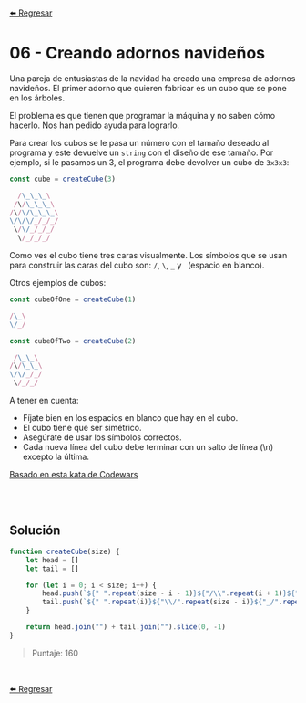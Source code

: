 [⬅️ Regresar](https://github.com/cosmoart/adventJS)

# 06 - Creando adornos navideños

Una pareja de entusiastas de la navidad ha creado una empresa de adornos navideños. El primer adorno que quieren fabricar es un cubo que se pone en los árboles.

El problema es que tienen que programar la máquina y no saben cómo hacerlo. Nos han pedido ayuda para lograrlo.

Para crear los cubos se le pasa un número con el tamaño deseado al programa y este devuelve un `string` con el diseño de ese tamaño. Por ejemplo, si le pasamos un 3, el programa debe devolver un cubo de `3x3x3`:

```js
const cube = createCube(3)
```
```js
  /\_\_\_\
 /\/\_\_\_\
/\/\/\_\_\_\
\/\/\/_/_/_/
 \/\/_/_/_/
  \/_/_/_/
```

Como ves el cubo tiene tres caras visualmente. Los símbolos que se usan para construir las caras del cubo son: `/`, `\`, `_` y ` `(espacio en blanco).

Otros ejemplos de cubos:

```js
const cubeOfOne = createCube(1)
```
```js
/\_\
\/_/
```
```js
const cubeOfTwo = createCube(2)
```
```js
 /\_\_\
/\/\_\_\
\/\/_/_/
 \/_/_/
```

A tener en cuenta:

- Fíjate bien en los espacios en blanco que hay en el cubo.
- El cubo tiene que ser simétrico.
- Asegúrate de usar los símbolos correctos.
- Cada nueva línea del cubo debe terminar con un salto de línea (\n) excepto la última.

[Basado en esta kata de Codewars](https://www.codewars.com/kata/6387ea2cf418c41d277f3ffa/javascript)

<br/>
<br/>

## Solución

```js
function createCube(size) {
	let head = []
	let tail = []

	for (let i = 0; i < size; i++) {
		head.push(`${" ".repeat(size - i - 1)}${"/\\".repeat(i + 1)}${"_\\".repeat(size)}\n`)
		tail.push(`${" ".repeat(i)}${"\\/".repeat(size - i)}${"_/".repeat(size)}\n`)
	}

	return head.join("") + tail.join("").slice(0, -1)
}
```

> Puntaje: 160

<br/>

[⬅️ Regresar](https://github.com/cosmoart/adventJS)